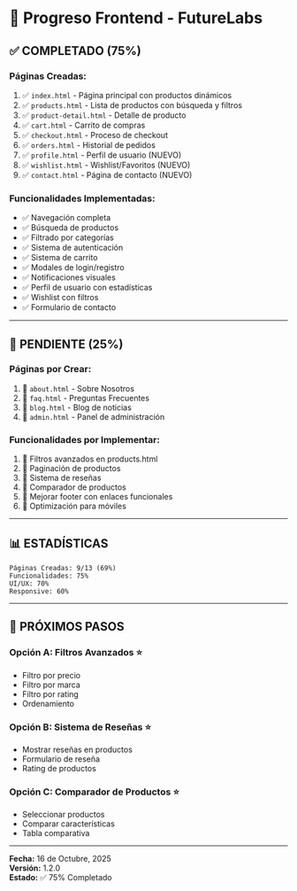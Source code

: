 # 🎨 Progreso Frontend - FutureLabs

## ✅ **COMPLETADO (75%)**

### **Páginas Creadas:**
1. ✅ `index.html` - Página principal con productos dinámicos
2. ✅ `products.html` - Lista de productos con búsqueda y filtros
3. ✅ `product-detail.html` - Detalle de producto
4. ✅ `cart.html` - Carrito de compras
5. ✅ `checkout.html` - Proceso de checkout
6. ✅ `orders.html` - Historial de pedidos
7. ✅ `profile.html` - Perfil de usuario (NUEVO)
8. ✅ `wishlist.html` - Wishlist/Favoritos (NUEVO)
9. ✅ `contact.html` - Página de contacto (NUEVO)

### **Funcionalidades Implementadas:**
- ✅ Navegación completa
- ✅ Búsqueda de productos
- ✅ Filtrado por categorías
- ✅ Sistema de autenticación
- ✅ Sistema de carrito
- ✅ Modales de login/registro
- ✅ Notificaciones visuales
- ✅ Perfil de usuario con estadísticas
- ✅ Wishlist con filtros
- ✅ Formulario de contacto

---

## 🚧 **PENDIENTE (25%)**

### **Páginas por Crear:**
1. 🔴 `about.html` - Sobre Nosotros
2. 🔴 `faq.html` - Preguntas Frecuentes
3. 🔴 `blog.html` - Blog de noticias
4. 🔴 `admin.html` - Panel de administración

### **Funcionalidades por Implementar:**
1. 🔴 Filtros avanzados en products.html
2. 🔴 Paginación de productos
3. 🔴 Sistema de reseñas
4. 🔴 Comparador de productos
5. 🔴 Mejorar footer con enlaces funcionales
6. 🔴 Optimización para móviles

---

## 📊 **ESTADÍSTICAS**

```
Páginas Creadas: 9/13 (69%)
Funcionalidades: 75%
UI/UX: 70%
Responsive: 60%
```

---

## 🎯 **PRÓXIMOS PASOS**

### **Opción A: Filtros Avanzados** ⭐
- Filtro por precio
- Filtro por marca
- Filtro por rating
- Ordenamiento

### **Opción B: Sistema de Reseñas** ⭐
- Mostrar reseñas en productos
- Formulario de reseña
- Rating de productos

### **Opción C: Comparador de Productos** ⭐
- Seleccionar productos
- Comparar características
- Tabla comparativa

---

**Fecha:** 16 de Octubre, 2025  
**Versión:** 1.2.0  
**Estado:** ✅ 75% Completado





